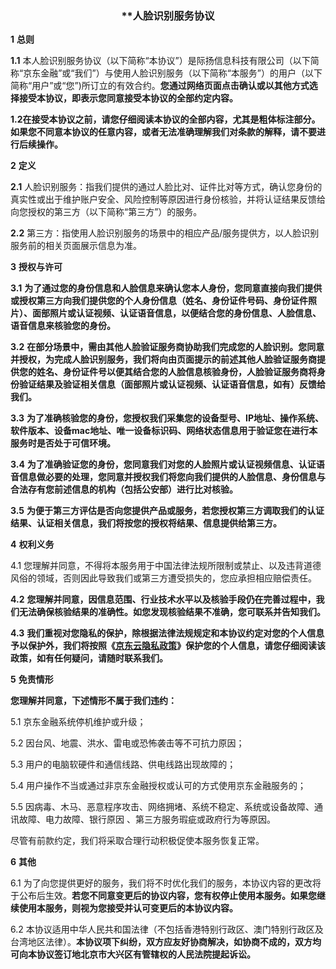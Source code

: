 ### <div align=center>  **人脸识别服务协议</div>



**1**        **总则**

**1.1**     本人脸识别服务协议（以下简称“本协议”）是际扬信息科技有限公司（以下简称“京东金融”或“我们”）与使用人脸识别服务（以下简称“本服务”）的用户（以下简称“用户”或“您”)所订立的有效合约。**您通过网络页面点击确认或以其他方式选择接受本协议，即表示您同意接受本协议的全部约定内容。**

**1.2在接受本协议之前，请您仔细阅读本协议的全部内容，尤其是粗体标注部分。如果您不同意本协议的任意内容，或者无法准确理解我们对条款的解释，请不要进行后续操作。** 

**2**        **定义**

**2.1**     人脸识别服务：指我们提供的通过人脸比对、证件比对等方式，确认您身份的真实性或出于维护账户安全、风险控制等原因进行身份核验，并将认证结果反馈给向您授权的第三方（以下简称“第三方”）的服务。

**2.2**     第三方：指使用人脸识别服务的场景中的相应产品/服务提供方，以人脸识别服务前的相关页面展示信息为准。 

**3**        **授权与许可**

**3.1**     **为了通过您的身份信息和人脸信息来确认您本人身份，您同意直接向我们提供或授权第三方向我们提供您的个人身份信息（姓名、身份证件号码、身份证件照片）、面部照片或认证视频、认证语音信息，以便结合您的身份信息、人脸信息、语音信息来核验您的身份。**

**3.2**     **在部分场景中，需由其他人脸验证服务商协助我们完成您的人脸识别。您同意并授权，为完成人脸识别服务，我们将向由页面提示的前述其他人脸验证服务商提供您的姓名、身份证件号以便其结合您的人脸信息核验身份，人脸验证服务商将身份验证结果及验证相关信息（面部照片或认证视频、认证语音信息，如有）反馈给我们。**

**3.3**     **为了准确核验您的身份，您授权我们采集您的设备型号、IP地址、操作系统、软件版本、设备mac地址、唯一设备标识码、网络状态信息用于验证您在进行本服务时是否处于可信环境。**

**3.4**     **为了准确验证您的身份，您同意我们对您的人脸照片或认证视频信息、认证语音信息做必要的处理，您同意并授权我们将您向我们提供的人脸信息、身份信息与合法存有您前述信息的机构（包括公安部）进行比对核验。**

**3.5**     **为便于第三方评估是否向您提供产品或服务，若您授权第三方调取我们的认证结果、认证相关信息，我们将按您的授权将结果、信息提供给第三方。** 

**4**        **权利义务**

4.1     您理解并同意，不得将本服务用于中国法律法规所限制或禁止、以及违背道德风俗的领域，否则因此导致我们或第三方遭受损失的，您应承担相应赔偿责任。

**4.2**     **您理解并同意，因信息范围、行业技术水平以及核验手段仍在完善过程中，我们无法确保核验结果的准确性。如您发现核验结果不准确，您可联系并告知我们。**

**4.3**     **我们重视对您隐私的保护，除根据法律法规规定和本协议约定对您的个人信息予以保护外，我们将按照《**[**京东云隐私政策**](https://docs.jdcloud.com/cn/platform-agreement/privacy-policy)**》保护您的个人信息，请您仔细阅读该政策，如有任何疑问，请随时联系我们。** 

**5**        **免责情形**

**您理解并同意，下述情形不属于我们违约：**

5.1     京东金融系统停机维护或升级；

5.2     因台风、地震、洪水、雷电或恐怖袭击等不可抗力原因；

5.3     用户的电脑软硬件和通信线路、供电线路出现故障的；

5.4     用户操作不当或通过非京东金融授权或认可的方式使用京东金融服务的；

5.5     因病毒、木马、恶意程序攻击、网络拥堵、系统不稳定、系统或设备故障、通讯故障、电力故障、银行原因 、第三方服务瑕疵或政府行为等原因。

尽管有前款约定，我们将采取合理行动积极促使本服务恢复正常。 

**6**        **其他**

6.1     为了向您提供更好的服务，我们将不时优化我们的服务，本协议内容的更改将于公布后生效。**若您不同意变更后的协议内容，您有权停止使用本服务。如果您继续使用本服务，则视为您接受并认可变更后的本协议内容。**

6.2     本协议适用中华人民共和国法律（不包括香港特别行政区、澳门特别行政区及台湾地区法律）。**本协议项下纠纷，双方应友好协商解决，如协商不成的，双方均可向本协议签订地北京市大兴区有管辖权的人民法院提起诉讼。**
